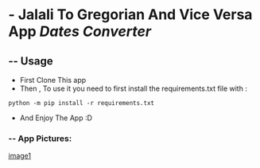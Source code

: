 # - Jalali To Gregorian And Vice Versa App *Dates Converter*
##  -- Usage
- First Clone This app 
- Then , To use it you need to first install the requirements.txt file with :
```
python -m pip install -r requirements.txt
```
- And Enjoy The App :D

### -- App Pictures:
[image1](https://github.com/SepehrRasouli/SimpleAndShortPrograms/tree/main/Dates-Converter/ScreenShot.jpg?raw=true)
